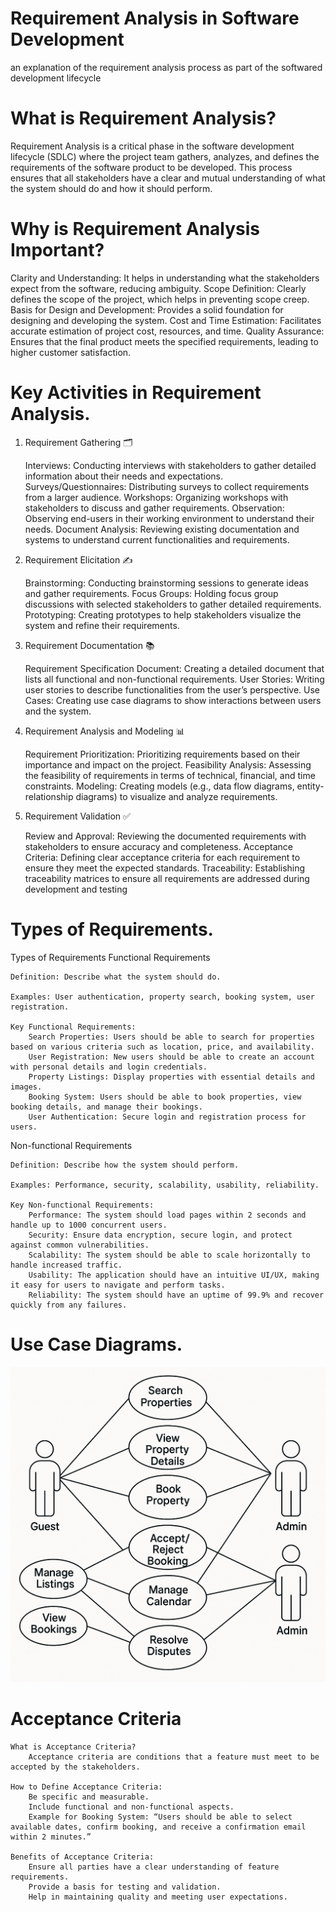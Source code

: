 # Requirement Analysis in Software Development
an explanation of the requirement analysis process as part of the softwared development lifecycle
# What is Requirement Analysis?
Requirement Analysis is a critical phase in the software development lifecycle (SDLC) where the project team gathers, analyzes, and defines the requirements of the software product to be developed. This process ensures that all stakeholders have a clear and mutual understanding of what the system should do and how it should perform.
# Why is Requirement Analysis Important?
  Clarity and Understanding: It helps in understanding what the stakeholders expect from the software, reducing ambiguity.
  Scope Definition: Clearly defines the scope of the project, which helps in preventing scope creep.
  Basis for Design and Development: Provides a solid foundation for designing and developing the system.
  Cost and Time Estimation: Facilitates accurate estimation of project cost, resources, and time.
  Quality Assurance: Ensures that the final product meets the specified requirements, leading to higher customer satisfaction.
# Key Activities in Requirement Analysis.
1. Requirement Gathering 🗂️

    Interviews: Conducting interviews with stakeholders to gather detailed information about their needs and expectations.
    Surveys/Questionnaires: Distributing surveys to collect requirements from a larger audience.
    Workshops: Organizing workshops with stakeholders to discuss and gather requirements.
    Observation: Observing end-users in their working environment to understand their needs.
    Document Analysis: Reviewing existing documentation and systems to understand current functionalities and requirements.

2. Requirement Elicitation ✍️

    Brainstorming: Conducting brainstorming sessions to generate ideas and gather requirements.
    Focus Groups: Holding focus group discussions with selected stakeholders to gather detailed requirements.
    Prototyping: Creating prototypes to help stakeholders visualize the system and refine their requirements.

3. Requirement Documentation 📚

    Requirement Specification Document: Creating a detailed document that lists all functional and non-functional requirements.
    User Stories: Writing user stories to describe functionalities from the user’s perspective.
    Use Cases: Creating use case diagrams to show interactions between users and the system.

4. Requirement Analysis and Modeling 📊

    Requirement Prioritization: Prioritizing requirements based on their importance and impact on the project.
    Feasibility Analysis: Assessing the feasibility of requirements in terms of technical, financial, and time constraints.
    Modeling: Creating models (e.g., data flow diagrams, entity-relationship diagrams) to visualize and analyze requirements.

5. Requirement Validation ✅

    Review and Approval: Reviewing the documented requirements with stakeholders to ensure accuracy and completeness.
    Acceptance Criteria: Defining clear acceptance criteria for each requirement to ensure they meet the expected standards.
    Traceability: Establishing traceability matrices to ensure all requirements are addressed during development and testing

# Types of Requirements.
Types of Requirements
Functional Requirements

    Definition: Describe what the system should do.

    Examples: User authentication, property search, booking system, user registration.

    Key Functional Requirements:
        Search Properties: Users should be able to search for properties based on various criteria such as location, price, and availability.
        User Registration: New users should be able to create an account with personal details and login credentials.
        Property Listings: Display properties with essential details and images.
        Booking System: Users should be able to book properties, view booking details, and manage their bookings.
        User Authentication: Secure login and registration process for users.

Non-functional Requirements

    Definition: Describe how the system should perform.

    Examples: Performance, security, scalability, usability, reliability.

    Key Non-functional Requirements:
        Performance: The system should load pages within 2 seconds and handle up to 1000 concurrent users.
        Security: Ensure data encryption, secure login, and protect against common vulnerabilities.
        Scalability: The system should be able to scale horizontally to handle increased traffic.
        Usability: The application should have an intuitive UI/UX, making it easy for users to navigate and perform tasks.
        Reliability: The system should have an uptime of 99.9% and recover quickly from any failures.

# Use Case Diagrams.
![Alt text](alx-booking-uc.png)
# Acceptance Criteria


    What is Acceptance Criteria?
        Acceptance criteria are conditions that a feature must meet to be accepted by the stakeholders.

    How to Define Acceptance Criteria:
        Be specific and measurable.
        Include functional and non-functional aspects.
        Example for Booking System: “Users should be able to select available dates, confirm booking, and receive a confirmation email within 2 minutes.”

    Benefits of Acceptance Criteria:
        Ensure all parties have a clear understanding of feature requirements.
        Provide a basis for testing and validation.
        Help in maintaining quality and meeting user expectations.
